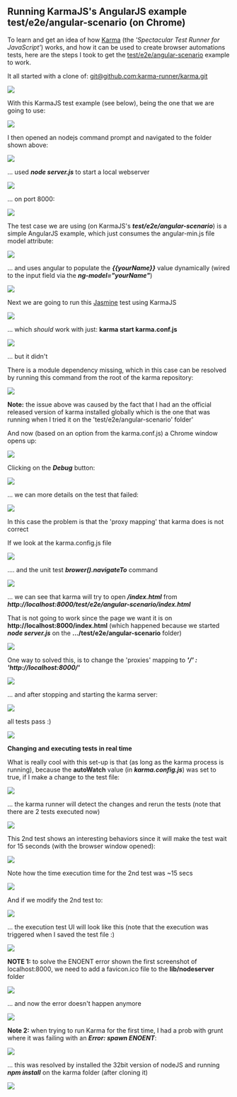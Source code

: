 ##  Running KarmaJS's AngularJS example test/e2e/angular-scenario (on Chrome)

To learn and get an idea of how [Karma](http://karma-runner.github.io/0.8/index.html) (the _'Spectacular Test Runner for JavaScript'_) works, and how it can be used to create browser automations tests, here are the steps I took to get the [test/e2e/angular-scenario](https://github.com/karma-runner/karma/tree/master/test/e2e/angular-scenario) example to work.

It all started with a clone of: [git@github.com:karma-runner/karma.git](mailto:git@github.com:karma-runner/karma.git)  

![](images/image_thumb-12.png)

With this KarmaJS test example (see below), being the one that we are going to use:

![](images/image_thumb-13.png)

I then opened an nodejs command prompt and navigated to the folder shown above:

![](images/image_thumb-14.png)

... used **_node server.js_** to start a local webserver

![](images/image_thumb-15.png)

... on port 8000:

![](images/image_thumb-16.png)

The test case we are using (on KarmaJS's **_test/e2e/angular-scenario_**) is a simple AngularJS example, which just consumes the angular-min.js file model attribute:

![](images/image_thumb_25255B11_25255D.png)

... and uses angular to populate the **_{{yourName}}_** value dynamically (wired to the input field via the **_ng-model="yourName"_**)

![](images/image_thumb_25255B10_25255D1.png)

Next we are going to run this [Jasmine](http://pivotal.github.io/jasmine/) test using KarmaJS

![](images/image_thumb_25255B13_25255D.png)

... which _should_ work with just: **karma start karma.conf.js**  

![](images/image_thumb_25255B12_25255D.png)

... but it didn't

There is a module dependency missing, which in this case can be resolved by running this command from the root of the karma repository:

![](images/image_thumb_25255B14_25255D.png)

**Note:** the issue above was caused by the fact that I had an the official released version of karma installed globally which is the one that was running when I tried it on the 'test/e2e/angular-scenario' folder'

And now (based on an option from the karma.conf.js) a Chrome window opens up:

![](images/image_thumb_25255B17_25255D1.png)

Clicking on the **_Debug_** button:

![](images/image_thumb_25255B18_25255D1.png)

... we can more details on the test that failed:

![](images/image_thumb_25255B19_25255D.png)

In this case the problem is that the 'proxy mapping' that karma does is not correct

If we look at the karma.config.js file

![](images/image_thumb_25255B20_25255D1.png)

.... and the unit test **_brower().navigateTo_** command

![](images/image_thumb_25255B21_25255D1.png)

... we can see that karma will try to open **_/index.html_** from _**http://localhost:8000/test/e2e/angular-scenario/index.html**_

That is not going to work since the page we want it is on **http://localhost:8000/index.html** (which happened because we started **_node server.js_** on the **.../test/e2e/angular-scenario** folder)

![](images/image_thumb_25255B22_25255D1.png)

One way to solved this, is to change the 'proxies' mapping to **_'/' : 'http://localhost:8000/'_**  

![](images/image_thumb_25255B23_25255D1.png)

... and after stopping and starting the karma server:

![](images/image_thumb_25255B24_25255D.png)

all tests pass :)

![](images/running-karma-1.png)

**Changing and executing tests in real time**  

What is really cool with this set-up is that (as long as the karma process is running), because the **autoWatch** value (in _**karma.config.js**_) was set to true, if I make a change to the test file:

![](images/image_thumb_25255B26_25255D.png)

... the karma runner will detect the changes and rerun the tests (note that there are 2 tests executed now)

![](images/running-karma-2.png)

This 2nd test shows an interesting behaviors since it will make the test wait for 15 seconds (with the browser window opened):

![](images/image_thumb_25255B28_25255D.png)

Note how the time execution time for the 2nd test was ~15 secs

![](images/image_thumb_25255B29_25255D.png)

And if we modify the 2nd test to:

![](images/running-karma-3.png)

... the execution test UI will look like this (note that the execution was triggered when I saved the test file :)

![](images/image_thumb_25255B30_25255D.png)

**NOTE 1:** to solve the ENOENT error shown the first screenshot of localhost:8000, we need to add a favicon.ico file to the **lib/nodeserver** folder

![](images/running-karma-4.png)

... and now the error doesn't happen anymore

![](images/image_thumb_25255B5_25255D1.png)

**Note 2:** when trying to run Karma for the first time, I had a prob with grunt where it was failing with an **_Error: spawn ENOENT_**:

![](images/image_thumb_25255B33_25255D.png)

... this was resolved by installed the 32bit version of nodeJS and running **_npm install_** on the karma folder (after cloning it)

![](images/image_thumb_25255B32_25255D.png)
